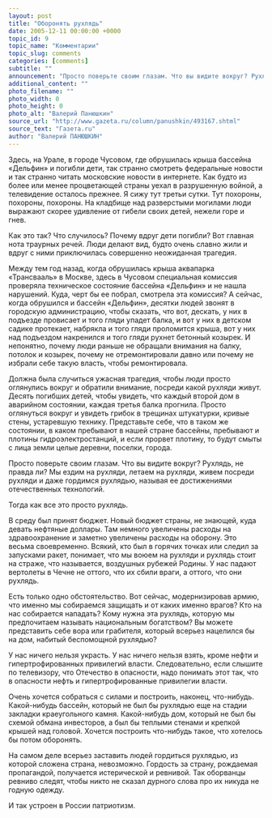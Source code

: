 ```yaml
---
layout: post
title: "Оборонять рухлядь"
date: 2005-12-11 00:00:00 +0000
topic_id: 9
topic_name: "Комментарии"
topic_slug: comments
categories: [comments]
subtitle: ""
announcement: "Просто поверьте своим глазам. Что вы видите вокруг? Рухлядь, не правда ли? Мы ездим на рухляди, летаем на рухляди, живем посреди рухляди и даже гордимся рухлядью, называя ее достижениями отечественных технологий. Тогда как все это просто рухлядь."
additional_content: ""
photo_filename: ""
photo_width: 0
photo_height: 0
photo_alt: "Валерий Панюшкин"
source_url: "http://www.gazeta.ru/column/panushkin/493167.shtml"
source_text: "Газета.ru"
author: "Валерий ПАНЮШКИН"
---
```

Здесь, на Урале, в городе Чусовом, где обрушилась крыша бассейна «Дельфин» и погибли дети, так странно смотреть федеральные новости и так странно читать московские новости в интернете. Как будто из более или менее процветающей страны уехал в разрушенную войной, а телевидение осталось прежнее. Я сижу тут третьи сутки. Тут похороны, похороны, похороны. На кладбище над разверстыми могилами люди выражают скорее удивление от гибели своих детей, нежели горе и гнев.

Как это так? Что случилось? Почему вдруг дети погибли? Вот главная нота траурных речей. Люди делают вид, будто очень славно жили и вдруг с ними приключилась совершенно неожиданная трагедия.

Между тем год назад, когда обрушилась крыша аквапарка «Трансвааль» в Москве, здесь в Чусовом специальная комиссия проверяла техническое состояние бассейна «Дельфин» и не нашла нарушений. Куда, черт бы ее побрал, смотрела эта комиссия? А сейчас, когда обрушился и бассейн «Дельфин», десятки людей звонят в городскую администрацию, чтобы сказать, что вот, дескать, у них в подъезде провисает и того гляди упадет балка, и вот у них в детском садике протекает, набрякла и того гляди проломится крыша, вот у них над подъездом накренился и того гляди рухнет бетонный козырек. И непонятно, почему люди раньше не обращали внимания на балку, потолок и козырек, почему не отремонтировали давно или почему не избрали себе такую власть, чтобы ремонтировала.

Должна была случиться ужасная трагедия, чтобы люди просто оглянулись вокруг и обратили внимание, посреди какой рухляди живут. Десять погибших детей, чтобы увидеть, что каждый второй дом в аварийном состоянии, каждая третья балка прогнила. Просто оглянуться вокруг и увидеть грибок в трещинах штукатурки, кривые стены, устаревшую технику. Представьте себе, что в таком же состоянии, в каком пребывают в нашей стране бассейны, пребывают и плотины гидроэлектростанций, и если прорвет плотину, то будут смыты с лица земли целые деревни, поселки, города.

Просто поверьте своим глазам. Что вы видите вокруг? Рухлядь, не правда ли? Мы ездим на рухляди, летаем на рухляди, живем посреди рухляди и даже гордимся рухлядью, называя ее достижениями отечественных технологий.

Тогда как все это просто рухлядь.

В среду был принят бюджет. Новый бюджет страны, не знающей, куда девать нефтяные доллары. Там немного увеличены расходы на здравоохранение и заметно увеличены расходы на оборону. Это весьма своевременно. Всякий, кто был в горячих точках или следил за запусками ракет, понимает, что мы воюем на рухляди и рухлядь стоит на страже, что называется, воздушных рубежей Родины. У нас падают вертолеты в Чечне не оттого, что их сбили враги, а оттого, что они рухлядь.

Есть только одно обстоятельство. Вот сейчас, модернизировав армию, что именно мы собираемся защищать и от каких именно врагов? Кто на нас собирается нападать? Кому нужна эта рухлядь, которую мы предпочитаем называть национальным богатством? Вы можете представить себе вора или грабителя, который всерьез нацелился бы на дом, набитый беспомощной рухлядью?

У нас ничего нельзя украсть. У нас ничего нельзя взять, кроме нефти и гипертрофированных привилегий власти. Следовательно, если слышите по телевизору, что Отечество в опасности, надо понимать этот так, что в опасности нефть и гипертрофированные привилегии власти.

Очень хочется собраться с силами и построить, наконец, что-нибудь. Какой-нибудь бассейн, который не был бы рухлядью еще на стадии закладки краеугольного камня. Какой-нибудь дом, который не был бы схемой обмана инвесторов, а был бы теплыми стенами и крепкой крышей над головой. Хочется построить что-нибудь такое, что хотелось бы потом оборонять.

На самом деле всерьез заставить людей гордиться рухлядью, из которой сложена страна, невозможно. Гордость за страну, рождаемая пропагандой, получается истерической и ревнивой. Так оборванцы ревниво следят, чтобы никто не сказал дурного слова про их никуда не годную одежду.

И так устроен в России патриотизм.
